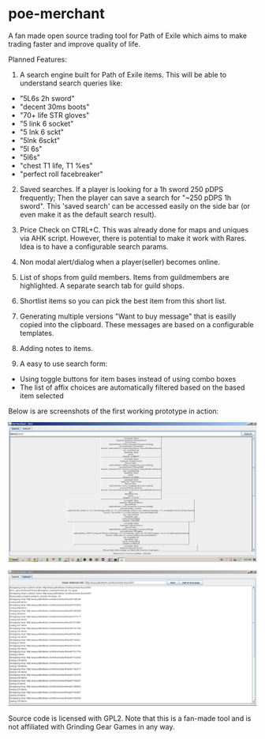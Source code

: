 # poe-merchant

A fan made open source trading tool for Path of Exile which aims to make trading faster and improve quality of life.

Planned Features:

1. A search engine built for Path of Exile items. This will be able to understand search queries like:
 - "5L6s 2h sword"
 - "decent 30ms boots"
 - "70+ life STR gloves"
 - "5 link 6 socket"
 - "5 lnk 6 sckt"
 - "5lnk 6sckt" 
 - "5l 6s"
 - "5l6s"
 - "chest T1 life, T1 %es"
 - "perfect roll facebreaker"

2. Saved searches. If a player is looking for a 1h sword 250 pDPS frequently; Then the player can save a search for "~250 pDPS 1h sword". This 'saved search' can be accessed easily on the side bar (or even make it as the default search result).

3. Price Check on CTRL+C. This was already done for maps and uniques via AHK script. However, there is potential to make it work with Rares. Idea is to have a configurable search params.

4. Non modal alert/dialog when a player(seller) becomes online.

5. List of shops from guild members. Items from guildmembers are highlighted. A separate search tab for guild shops.

6. Shortlist items so you can pick the best item from this short list.

7. Generating multiple versions "Want to buy message" that is easilly copied into the clipboard. These messages are based on a configurable templates.

8. Adding notes to items.

9. A easy to use search form:
 - Using toggle buttons for item bases instead of using combo boxes
 - The list of affix choices are automatically filtered based on the based item selected

Below is are screenshots of the first working prototype in action:

<img src="https://raw.githubusercontent.com/thirdy/poe-merchant/master/screenshot/0.0.1-2nd-screenshot-without-pagination.PNG"></img>

<img src="https://raw.githubusercontent.com/thirdy/poe-merchant/master/screenshot/0.0.1-2nd-screenshot-indexer.PNG"></img>

Source code is licensed with GPL2.
Note that this is a fan-made tool and is not affiliated with Grinding Gear Games in any way.
